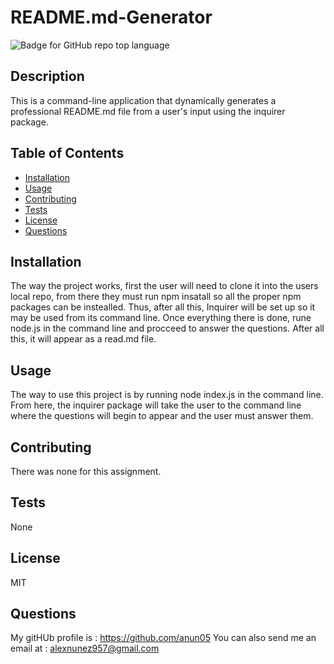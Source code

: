 # README.md-Generator
  ![Badge for GitHub repo top language](https://img.shields.io/static/v1?label=License&message=MIT&color=brightgreen) 
  

  ## Description
  This is a command-line application that dynamically generates a professional README.md file from a user's input using the inquirer package.


  ## Table of Contents
  * [Installation](#installation)
  * [Usage](#Usage)
  * [Contributing](#Contributing)
  * [Tests](#Tests)
  * [License](#License)
  * [Questions](#Questions)

  ## Installation
  The way the project works, first the user  will need to  clone it into the users local repo, from there they must run npm insatall so all the proper npm packages can be instealled. Thus, after all this, Inquirer will be set up so it may be used from its command line. Once everything there is done, rune node.js in the command line and procceed to answer the questions. After all this, it will appear as a read.md file.

  ## Usage

  The way to use this project is by running node index.js in the command line. From here, the inquirer package will take the user to the command line where the questions will begin to appear and the user must answer them.

  ## Contributing
  There was none for this assignment.

  ## Tests
  None

  ## License
  MIT

  ## Questions
  My gitHUb profile is : https://github.com/anun05
  You can also send me an email at : alexnunez957@gmail.com

